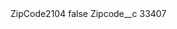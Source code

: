 <?xml version="1.0" encoding="UTF-8"?>
<CustomMetadata xmlns="http://soap.sforce.com/2006/04/metadata" xmlns:xsi="http://www.w3.org/2001/XMLSchema-instance" xmlns:xsd="http://www.w3.org/2001/XMLSchema">
    <label>ZipCode2104</label>
    <protected>false</protected>
    <values>
        <field>Zipcode__c</field>
        <value xsi:type="xsd:string">33407</value>
    </values>
</CustomMetadata>
